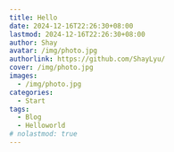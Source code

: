 ```yaml
---
title: Hello
date: 2024-12-16T22:26:30+08:00
lastmod: 2024-12-16T22:26:30+08:00
author: Shay
avatar: /img/photo.jpg
authorlink: https://github.com/ShayLyu/
cover: /img/photo.jpg
images:
  - /img/photo.jpg
categories:
  - Start
tags:
  - Blog
  - Helloworld
# nolastmod: true
---
```

